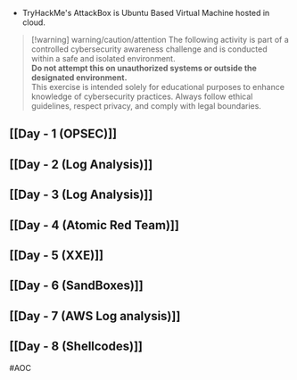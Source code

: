 
- TryHackMe's AttackBox is Ubuntu Based Virtual Machine hosted in cloud.
> [!warning] warning/caution/attention
> The following activity is part of a controlled cybersecurity awareness challenge and is conducted within a safe and isolated environment.  
**Do not attempt this on unauthorized systems or outside the designated environment.**  
This exercise is intended solely for educational purposes to enhance knowledge of cybersecurity practices. Always follow ethical guidelines, respect privacy, and comply with legal boundaries.
## [[Day - 1 (OPSEC)]]
## [[Day - 2 (Log Analysis)]]
## [[Day - 3 (Log Analysis)]]
## [[Day - 4 (Atomic Red Team)]]
## [[Day - 5 (XXE)]]

## [[Day - 6 (SandBoxes)]]

## [[Day - 7 (AWS Log analysis)]]
## [[Day - 8 (Shellcodes)]]

#AOC